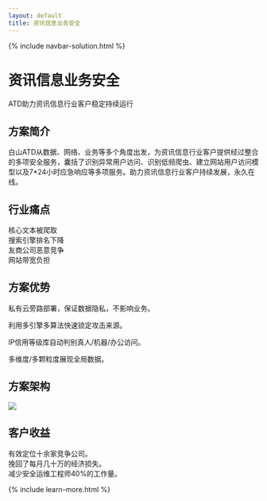 ```yaml
---
layout: default
title: 资讯信息业务安全
---
```


{% include navbar-solution.html %}

<div class="solution-item-banner zixunxinxi-banner">
    <div class="solution-item-banner-info">
        <h1>资讯信息业务安全</h1>
        <p>ATD助力资讯信息行业客户稳定持续运行</p>
    </div>
</div>
<div class="solution-item-introduction">
    <h2>方案简介</h2>
    <p>白山ATD从数据、网络、业务等多个角度出发，为资讯信息行业客户提供经过整合的多项安全服务，囊括了识别异常用户访问、识别低频爬虫、建立网站用户访问模型以及7*24小时应急响应等多项服务。助力资讯信息行业客户持续发展，永久在线。</p>
</div>
<div class="solution-item-pain-points">
    <h2>行业痛点</h2>
    <div class="pain-points container">
        <div class="col-sm-6 "><div>核心文本被爬取</div></div>
        <div class="col-sm-6"><div>搜索引擎排名下降</div></div>
        <div class="col-sm-6"><div>友商公司恶意竞争</div></div>
        <div class="col-sm-6"><div>网站带宽负担</div></div>
    </div>
</div>
<div class="solution-item-advantage">
    <h2>方案优势</h2>
    <p>私有云旁路部署，保证数据隐私，不影响业务。</p>
    <p>利用多引擎多算法快速锁定攻击来源。</p>
    <p>IP信用等级库自动判别真人/机器/办公访问。</p>
    <p>多维度/多颗粒度展现全局数据。</p>
</div>
<div class="solution-item-structure">
    <h2>方案架构</h2>
    <img src="{{ site.baseurl }}/public/image/solution/structure-资讯信息.png">
</div>
<div class="solution-item-applicable">
    <h2>客户收益</h2>
    <div>有效定位十余家竞争公司。</div>
    <div>挽回了每月几十万的经济损失。</div>
    <div>减少安全运维工程师40%的工作量。</div>
</div>

{% include learn-more.html %}

<div class="clean"></div>